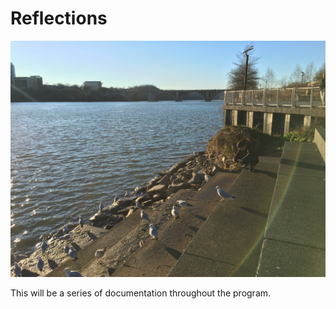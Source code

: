 # Reflections

![Hello](../images/home/testpic.JPG)

This will be a series of documentation throughout the program.